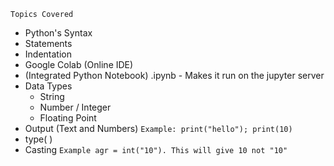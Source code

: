 `Topics Covered`

- Python's Syntax
- Statements
- Indentation
- Google Colab (Online IDE)
- (Integrated Python Notebook) .ipynb - Makes it run on the jupyter server
- Data Types
  - String
  - Number / Integer
  - Floating Point
- Output (Text and Numbers) `Example: print("hello"); print(10)`
- type( )
- Casting `Example agr = int("10"). This will give 10 not "10"`
